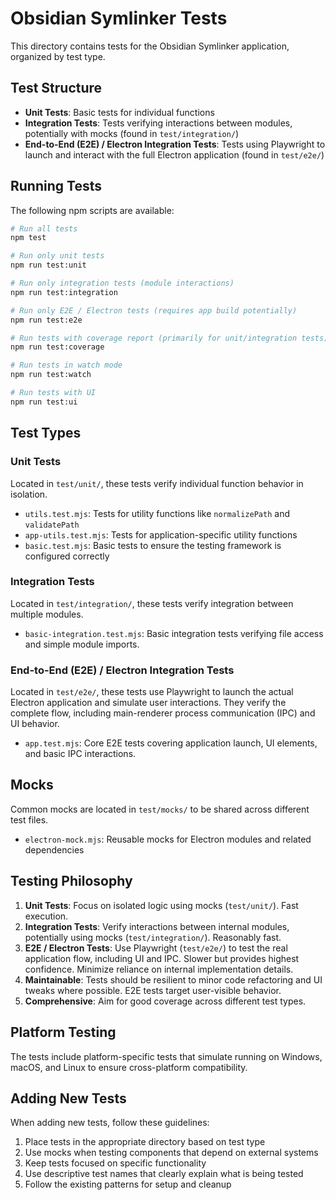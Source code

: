 # Obsidian Symlinker Tests

This directory contains tests for the Obsidian Symlinker application, organized by test type.

## Test Structure

- **Unit Tests**: Basic tests for individual functions
- **Integration Tests**: Tests verifying interactions between modules, potentially with mocks (found in `test/integration/`)
- **End-to-End (E2E) / Electron Integration Tests**: Tests using Playwright to launch and interact with the full Electron application (found in `test/e2e/`)

## Running Tests

The following npm scripts are available:

```bash
# Run all tests
npm test

# Run only unit tests
npm run test:unit

# Run only integration tests (module interactions)
npm run test:integration

# Run only E2E / Electron tests (requires app build potentially)
npm run test:e2e

# Run tests with coverage report (primarily for unit/integration tests)
npm run test:coverage

# Run tests in watch mode
npm run test:watch

# Run tests with UI
npm run test:ui
```

## Test Types

### Unit Tests

Located in `test/unit/`, these tests verify individual function behavior in isolation.

- `utils.test.mjs`: Tests for utility functions like `normalizePath` and `validatePath`
- `app-utils.test.mjs`: Tests for application-specific utility functions
- `basic.test.mjs`: Basic tests to ensure the testing framework is configured correctly

### Integration Tests

Located in `test/integration/`, these tests verify integration between multiple modules.

- `basic-integration.test.mjs`: Basic integration tests verifying file access and simple module imports.

### End-to-End (E2E) / Electron Integration Tests

Located in `test/e2e/`, these tests use Playwright to launch the actual Electron application and simulate user interactions. They verify the complete flow, including main-renderer process communication (IPC) and UI behavior.

- `app.test.mjs`: Core E2E tests covering application launch, UI elements, and basic IPC interactions.

## Mocks

Common mocks are located in `test/mocks/` to be shared across different test files.

- `electron-mock.mjs`: Reusable mocks for Electron modules and related dependencies

## Testing Philosophy

1.  **Unit Tests**: Focus on isolated logic using mocks (`test/unit/`). Fast execution.
2.  **Integration Tests**: Verify interactions between internal modules, potentially using mocks (`test/integration/`). Reasonably fast.
3.  **E2E / Electron Tests**: Use Playwright (`test/e2e/`) to test the real application flow, including UI and IPC. Slower but provides highest confidence. Minimize reliance on internal implementation details.
4.  **Maintainable**: Tests should be resilient to minor code refactoring and UI tweaks where possible. E2E tests target user-visible behavior.
5.  **Comprehensive**: Aim for good coverage across different test types.

## Platform Testing

The tests include platform-specific tests that simulate running on Windows, macOS, and Linux
to ensure cross-platform compatibility.

## Adding New Tests

When adding new tests, follow these guidelines:

1. Place tests in the appropriate directory based on test type
2. Use mocks when testing components that depend on external systems
3. Keep tests focused on specific functionality
4. Use descriptive test names that clearly explain what is being tested
5. Follow the existing patterns for setup and cleanup